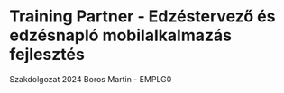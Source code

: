 # Training Partner - Edzéstervező és edzésnapló mobilalkalmazás fejlesztés

Szakdolgozat 2024
Boros Martin - EMPLG0
